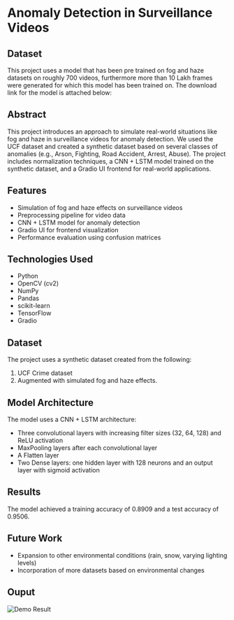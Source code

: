 # Anomaly Detection in Surveillance Videos 

## Dataset

This project uses a model that has been pre trained on fog and haze datasets on roughly 700 videos, furthermore more than 10 Lakh frames were generated for which this model has been trained on.
The download link for the model is attached below:

## Abstract

This project introduces an approach to simulate real-world situations like fog and haze in surveillance videos for anomaly detection. We used the UCF dataset and created a synthetic dataset based on several classes of anomalies (e.g., Arson, Fighting, Road Accident, Arrest, Abuse). The project includes normalization techniques, a CNN + LSTM model trained on the synthetic dataset, and a Gradio UI frontend for real-world applications.

## Features

- Simulation of fog and haze effects on surveillance videos
- Preprocessing pipeline for video data
- CNN + LSTM model for anomaly detection
- Gradio UI for frontend visualization
- Performance evaluation using confusion matrices

## Technologies Used

- Python
- OpenCV (cv2)
- NumPy
- Pandas
- scikit-learn
- TensorFlow 
- Gradio

## Dataset

The project uses a synthetic dataset created from the following:
1. UCF Crime dataset
2. Augmented with simulated fog and haze effects.

## Model Architecture

The model uses a CNN + LSTM architecture:
- Three convolutional layers with increasing filter sizes (32, 64, 128) and ReLU activation
- MaxPooling layers after each convolutional layer
- A Flatten layer
- Two Dense layers: one hidden layer with 128 neurons and an output layer with sigmoid activation

## Results

The model achieved a training accuracy of 0.8909 and a test accuracy of 0.9506.

## Future Work

- Expansion to other environmental conditions (rain, snow, varying lighting levels)
- Incorporation of more datasets based on environmental changes

## Ouput
![Demo Result](https://github.com/user-attachments/assets/b8194f18-e385-4371-aa56-e0eb61922232)



